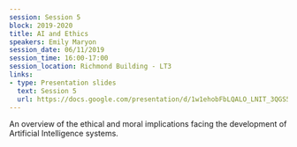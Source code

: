 ```yaml
---
session: Session 5
block: 2019-2020
title: AI and Ethics
speakers: Emily Maryon
session_date: 06/11/2019
session_time: 16:00-17:00
session_location: Richmond Building - LT3
links:
- type: Presentation slides
  text: Session 5
  url: https://docs.google.com/presentation/d/1w1ehobFbLQALO_LNIT_3QGS5y47pLNxDgGQ0JpoZgLA/edit?usp=sharing
---
```

An overview of the ethical and moral implications facing the development of Artificial Intelligence systems.
